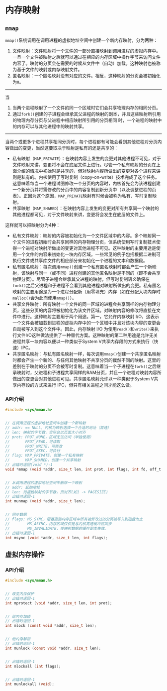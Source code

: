 ﻿# 内存映射
## `mmap`
`mmap()`系统调用在调用进程的虚拟地址空间中创建一个新内存映射，分为两种：
1. 文件映射：文件映射将一个文件的一部分直接映射到调用进程的虚拟内存中。一旦一个文件被映射之后就可以通过在相应的内存区域中操作字节来访问文件内容了。映射的分页会在需要的时候从文件中（自动）加载。这种映射也被称为基于文件的映射或内存映射文件。
2. 匿名映射：一个匿名映射没有对应的文件。相反，这种映射的分页会被初始化为`0`。
---
当
1. 当两个进程映射了一个文件的同一个区域时它们会共享物理内存的相同分页。
2. 通过`fork()`创建的子进程会继承其父进程的映射的副本，并且这些映射所引用的物理内存分页与父进程中相应映射所引用的分页相同
时，一个进程的映射中的内存可以与其他进程中的映射共享。
---
当两个或更多个进程共享相同分页时，每个进程都有可能会看到其他进程对分页内容做出的变更，当然这要取决于映射是私有的还是共享的：
* 私有映射（`MAP_PRIVATE`）：在映射内容上发生的变更对其他进程不可见，对于文件映射来讲，变更将不会在底层文件上进行。尽管一个私有映射的分页在上面介绍的情况中初始时是共享的，但对映射内容所做出的变更对各个进程来讲则是私有的。内核使用了写时复制（copy-on-write）技术完成了这个任务。这意味着每当一个进程试图修改一个分页的内容时，内核首先会为该进程创建一个新分页并将需修改的分页中的内容复制到新分页中（以及调整进程的页表）。正因为这个原因，`MAP_PRIVATE`映射有时候会被称为私有、写时复制映射。
* 共享映射（`MAP_SHARED`）：在映射内容上发生的变更对所有共享同一个映射的其他进程都可见，对于文件映射来讲，变更将会发生在底层的文件上。

这样就可以把映射分为4种：
* 私有文件映射：映射的内容被初始化为一个文件区域中的内容。多个映射同一个文件的进程初始时会共享同样的内存物理分页，但系统使用写时复制技术使得一个进程对映射所做出的变更对其他进程不可见。这种映射的主要用途是使用一个文件的内容来初始化一块内存区域。一些常见的例子包括根据二进制可执行文件或共享库文件的相应部分来初始化一个进程的文本和数据段。
* 私有匿名映射：每次调用`mmap()`创建一个私有匿名映射时都会产生一个新映射，该映射与同一（或不同）进程创建的其他匿名映射是不同的（即不会共享物理分页）。尽管子进程会继承其父进程的映射，但写时复制语义确保在`fork()`之后父进程和子进程不会看到其他进程对映射所做出的变更。私有匿名映射的主要用途是为一个进程分配新（用零填充）内存（如在分配大块内存时`malloc()`会为此而使用`mmap()`）。
* 共享文件映射：所有映射一个文件的同一区域的进程会共享同样的内存物理分页，这些分页的内容将被初始化为该文件区域。对映射内容的修改将直接在文件中进行。这种映射主要用于两个用途。第一，它允许内存映射 I/O，这表示一个文件会被加载到进程的虚拟内存中的一个区域中并且对该块内容的变更会自动被写入到这个文件中。因此，内存映射 I/O 为使用`read()`和`write()`来执行文件I/O这种做法提供了一种替代方案。这种映射的第二种用途是允许无关进程共享一块内容以便以一种类似于System V共享内存段的方式来执行（快速）IPC。
* 共享匿名映射：与私有匿名映射一样，每次调用`mmap()`创建一个共享匿名映射时都会产生一个新的、与任何其他映射不共享分页的截然不同的映射。这里的差别在于映射的分页不会被写时复制。这意味着当一个子进程在`fork()`之后继承映射时，父进程和子进程共享同样的RAM分页，并且一个进程对映射内容所做出的变更会对其他进程可见。共享匿名映射允许以一种类似于System V共享内存段的方式来进行 IPC，但只有相关进程之间才能这么做。

### API介绍
```c
#include <sys/mman.h>


// 在调用进程的虚拟地址空间中创建一个新映射
// addr: == NULL，内核为映射选择一个合适的地址（首选）
// len: 映射的字节数，实际会以页面大小对齐
// prot: PROT_NONE，区域无法访问（单独使用）
//       PROT_READ，可读取
//       PROT_WRITE，可修改
//       PROT_EXEC，可执行
// flag: MAP_PRIVATE，创建一个私有映射
//       MAP_SHARED，创建一个共享映射
// 出错时返回(void *)-1
void *mmap (void *addr, size_t len, int prot, int flags, int fd, off_t offset);


// 从调用进程的虚拟地址空间中删除一个映射
// addr: 起始地址
// len: 待接触映射的字节数，页对齐(如1 -> PAGESIZE)
// 出错时返回-1
int munmap (void *addr, size_t len);


// 同步数据
// flags: MS_SYNC，阻塞直到内存区域中所有被修改过的分页被写入到磁盘为止
//        MS_ASYNC，内存区域仅仅是与内核高速缓冲区同步
//        MS_INVALIDATE，使映射数据的缓存副本失效。
// 出错时返回-1
int msync (void *addr, size_t len, int flags);
```

## 虚拟内存操作
### API介绍
```c
#include <sys/mman.h>


// 改变内存保护
// 出错时返回-1
int mprotect (void *addr, size_t len, int prot);


// 给内存加锁
// 出错时返回-1
int mlock (const void *addr, size_t len);


// 给内存解锁
// 出错时返回-1
int munlock (const void *addr, size_t len);


// 出错时返回-1
int mlockall (int flags);


// 出错时返回-1
int munlockall (void);
```